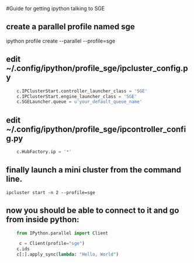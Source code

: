 #Guide for getting ipython talking to SGE 

## create a parallel profile named sge
ipython profile create --parallel --profile=sge

## edit ~/.config/ipython/profile_sge/ipcluster_config.py
```python
    c.IPClusterStart.controller_launcher_class = 'SGE'
    c.IPClusterStart.engine_launcher_class = 'SGE'
    c.SGELauncher.queue = u'your_default_queue_name'
```

## edit ~/.config/ipython/profile_sge/ipcontroller_config.py
```python
    c.HubFactory.ip = '*'
```

## finally launch a mini cluster from the command line.
    ipcluster start -n 2 --profile=sge

## now you should be able to connect to it and go from inside python:
```python
    from IPython.parallel import Client

     c = Client(profile="sge")
    c.ids
    c[:].apply_sync(lambda: "Hello, World")
```

